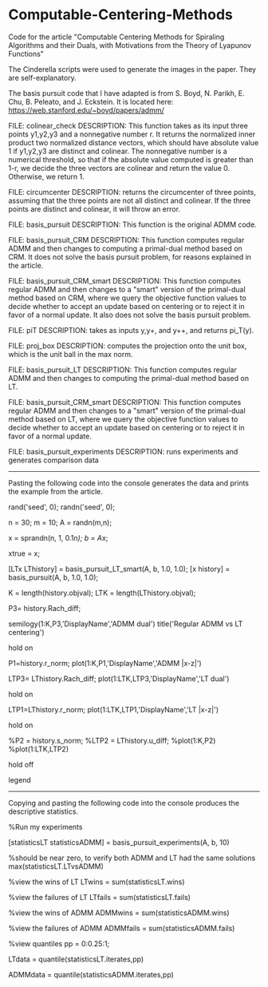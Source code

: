 # Computable-Centering-Methods
Code for the article "Computable Centering Methods for Spiraling Algorithms and their Duals, with Motivations from the Theory of Lyapunov Functions"

The Cinderella scripts were used to generate the images in the paper. They are self-explanatory.

The basis pursuit code that I have adapted is from S. Boyd, N. Parikh, E. Chu, B. Peleato, and J. Eckstein. It is located here: https://web.stanford.edu/~boyd/papers/admm/

FILE: colinear_check
DESCRIPTION: This function takes as its input three points y1,y2,y3 and a nonnegative number r. It returns the normalized inner product two normalized distance vectors, which should have absolute value 1 if y1,y2,y3 are distinct and colinear. The nonnegative number is a numerical threshold, so that if the absolute value computed is greater than 1-r, we decide the three vectors are colinear and return the value 0. Otherwise, we return 1.

FILE: circumcenter
DESCRIPTION: returns the circumcenter of three points, assuming that the three points are not all distinct and colinear. If the three points are distinct and colinear, it will throw an error.

FILE: basis_pursuit
DESCRIPTION: This function is the original ADMM code.

FILE: basis_pursuit_CRM
DESCRIPTION: This function computes regular ADMM and then changes to computing a primal-dual method based on CRM. It does not solve the basis pursuit problem, for reasons explained in the article.

FILE: basis_pursuit_CRM_smart
DESCRIPTION: This function computes regular ADMM and then changes to a "smart" version of the primal-dual method based on CRM, where we query the objective function values to decide whether to accept an update based on centering or to reject it in favor of a normal update. It also does not solve the basis pursuit problem.

FILE: piT
DESCRIPTION: takes as inputs y,y+, and y++, and returns pi_T(y).

FILE: proj_box
DESCRIPTION: computes the projection onto the unit box, which is the unit ball in the max norm.

FILE: basis_pursuit_LT
DESCRIPTION: This function computes regular ADMM and then changes to computing the primal-dual method based on LT.

FILE: basis_pursuit_CRM_smart
DESCRIPTION: This function computes regular ADMM and then changes to a "smart" version of the primal-dual method based on LT, where we query the objective function values to decide whether to accept an update based on centering or to reject it in favor of a normal update.

FILE: basis_pursuit_experiments
DESCRIPTION: runs experiments and generates comparison data

____________________________________________________________________________________________________

Pasting the following code into the console generates the data and prints the example from the article.

rand('seed', 0);
randn('seed', 0);

n = 30;
m = 10;
A = randn(m,n);

x = sprandn(n, 1, 0.1*n);
b = A*x;

xtrue = x;

[LTx LThistory] = basis_pursuit_LT_smart(A, b, 1.0, 1.0);
[x history] = basis_pursuit(A, b, 1.0, 1.0);

K = length(history.objval);
LTK = length(LThistory.objval);

P3= history.Rach_diff;

semilogy(1:K,P3,'DisplayName','ADMM dual')
title('Regular ADMM vs LT centering')

hold on

P1=history.r_norm;
plot(1:K,P1,'DisplayName','ADMM |x-z|')

LTP3= LThistory.Rach_diff;
plot(1:LTK,LTP3,'DisplayName','LT dual')

hold on

LTP1=LThistory.r_norm;
plot(1:LTK,LTP1,'DisplayName','LT |x-z|')

hold on 

%P2 = history.s_norm;
%LTP2 = LThistory.u_diff;
%plot(1:K,P2)
%plot(1:LTK,LTP2)

hold off

legend


____________________________________________________________________________________________________

Copying and pasting the following code into the console produces the descriptive statistics.


%Run my experiments

[statisticsLT statisticsADMM] = basis_pursuit_experiments(A, b, 10)


%should be near zero, to verify both ADMM and LT had the same solutions
max(statisticsLT.LTvsADMM) 

%view the wins of LT
LTwins = sum(statisticsLT.wins)

%view the failures of LT
LTfails = sum(statisticsLT.fails)

%view the wins of ADMM
ADMMwins = sum(statisticsADMM.wins)

%view the failures of ADMM
ADMMfails = sum(statisticsADMM.fails)

%view quantiles
pp = 0:0.25:1;

LTdata = quantile(statisticsLT.iterates,pp)

ADMMdata = quantile(statisticsADMM.iterates,pp)


